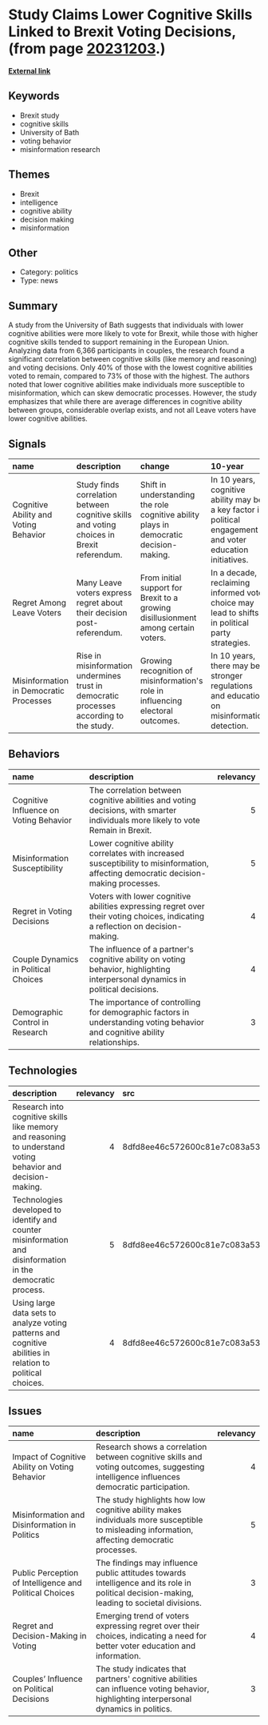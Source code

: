 # __Study Claims Lower Cognitive Skills Linked to Brexit Voting Decisions__, (from page [20231203](https://kghosh.substack.com/p/20231203).)

__[External link](https://www.independent.co.uk/news/uk/politics/brexit-voters-stupid-study-voters-b2452491.html)__



## Keywords

* Brexit study
* cognitive skills
* University of Bath
* voting behavior
* misinformation research

## Themes

* Brexit
* intelligence
* cognitive ability
* decision making
* misinformation

## Other

* Category: politics
* Type: news

## Summary

A study from the University of Bath suggests that individuals with lower cognitive abilities were more likely to vote for Brexit, while those with higher cognitive skills tended to support remaining in the European Union. Analyzing data from 6,366 participants in couples, the research found a significant correlation between cognitive skills (like memory and reasoning) and voting decisions. Only 40% of those with the lowest cognitive abilities voted to remain, compared to 73% of those with the highest. The authors noted that lower cognitive abilities make individuals more susceptible to misinformation, which can skew democratic processes. However, the study emphasizes that while there are average differences in cognitive ability between groups, considerable overlap exists, and not all Leave voters have lower cognitive abilities.

## Signals

| name                                   | description                                                                               | change                                                                                 | 10-year                                                                                                     | driving-force                                                                          |   relevancy |
|:---------------------------------------|:------------------------------------------------------------------------------------------|:---------------------------------------------------------------------------------------|:------------------------------------------------------------------------------------------------------------|:---------------------------------------------------------------------------------------|------------:|
| Cognitive Ability and Voting Behavior  | Study finds correlation between cognitive skills and voting choices in Brexit referendum. | Shift in understanding the role cognitive ability plays in democratic decision-making. | In 10 years, cognitive ability may be a key factor in political engagement and voter education initiatives. | Increasing awareness of misinformation effects on voting behavior and decision-making. |           4 |
| Regret Among Leave Voters              | Many Leave voters express regret about their decision post-referendum.                    | From initial support for Brexit to a growing disillusionment among certain voters.     | In a decade, reclaiming informed voter choice may lead to shifts in political party strategies.             | The impact of personal experiences and outcomes from policy changes post-Brexit.       |           3 |
| Misinformation in Democratic Processes | Rise in misinformation undermines trust in democratic processes according to the study.   | Growing recognition of misinformation's role in influencing electoral outcomes.        | In 10 years, there may be stronger regulations and education on misinformation detection.                   | Public demand for transparency and accountability in political campaigning.            |           5 |

## Behaviors

| name                                   | description                                                                                                                         |   relevancy |
|:---------------------------------------|:------------------------------------------------------------------------------------------------------------------------------------|------------:|
| Cognitive Influence on Voting Behavior | The correlation between cognitive abilities and voting decisions, with smarter individuals more likely to vote Remain in Brexit.    |           5 |
| Misinformation Susceptibility          | Lower cognitive ability correlates with increased susceptibility to misinformation, affecting democratic decision-making processes. |           5 |
| Regret in Voting Decisions             | Voters with lower cognitive abilities expressing regret over their voting choices, indicating a reflection on decision-making.      |           4 |
| Couple Dynamics in Political Choices   | The influence of a partner's cognitive ability on voting behavior, highlighting interpersonal dynamics in political decisions.      |           4 |
| Demographic Control in Research        | The importance of controlling for demographic factors in understanding voting behavior and cognitive ability relationships.         |           3 |

## Technologies

| description                                                                                                 |   relevancy | src                              |
|:------------------------------------------------------------------------------------------------------------|------------:|:---------------------------------|
| Research into cognitive skills like memory and reasoning to understand voting behavior and decision-making. |           4 | 8dfd8ee46c572600c81e7c083a53a71a |
| Technologies developed to identify and counter misinformation and disinformation in the democratic process. |           5 | 8dfd8ee46c572600c81e7c083a53a71a |
| Using large data sets to analyze voting patterns and cognitive abilities in relation to political choices.  |           4 | 8dfd8ee46c572600c81e7c083a53a71a |

## Issues

| name                                                    | description                                                                                                                                  |   relevancy |
|:--------------------------------------------------------|:---------------------------------------------------------------------------------------------------------------------------------------------|------------:|
| Impact of Cognitive Ability on Voting Behavior          | Research shows a correlation between cognitive skills and voting outcomes, suggesting intelligence influences democratic participation.      |           4 |
| Misinformation and Disinformation in Politics           | The study highlights how low cognitive ability makes individuals more susceptible to misleading information, affecting democratic processes. |           5 |
| Public Perception of Intelligence and Political Choices | The findings may influence public attitudes towards intelligence and its role in political decision-making, leading to societal divisions.   |           3 |
| Regret and Decision-Making in Voting                    | Emerging trend of voters expressing regret over their choices, indicating a need for better voter education and information.                 |           4 |
| Couples’ Influence on Political Decisions               | The study indicates that partners' cognitive abilities can influence voting behavior, highlighting interpersonal dynamics in politics.       |           3 |